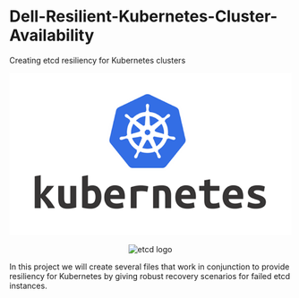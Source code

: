 # Dell-Resilient-Kubernetes-Cluster-Availability
Creating etcd resiliency for Kubernetes clusters

![Kubernetes image!](/images/Kubernetes_logo.png "Kubernetes logo")

<!-- <p align="center">
  ![Etcd image!](/images/etcd.png "etcd logo")
</p> -->

<p align="center">
  <img src="https://github.com//ryan-ahrari/Dell-Resilient-Kubernetes-Cluster-Availability/images/etcd.png?raw=true" alt="etcd logo"/>
</p>

In this project we will create several files that work in conjunction to provide resiliency for Kubernetes by giving robust recovery scenarios for failed etcd instances. 
